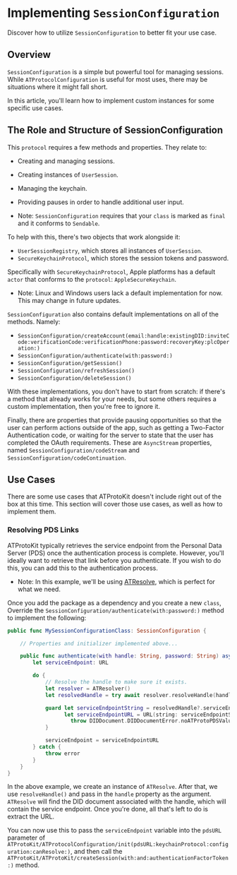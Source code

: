 # Implementing `SessionConfiguration`

Discover how to utilize `SessionConfiguration` to better fit your use case.

## Overview

``SessionConfiguration`` is a simple but powerful tool for managing sessions. While ``ATProtocolConfiguration`` is useful for most uses, there may be situations where it might fall short.

In this article, you'll learn how to implement custom instances for some specific use cases.

## The Role and Structure of SessionConfiguration

This `protocol` requires a few methods and properties. They relate to:
- Creating and managing sessions.
- Creating instances of ``UserSession``.
- Managing the keychain.
- Providing pauses in order to handle additional user input.

- Note: `SessionConfiguration` requires that your `class` is marked as `final` and it conforms to `Sendable`.

To help with this, there's two objects that work alongside it:
- ``UserSessionRegistry``, which stores all instances of ``UserSession``.
- ``SecureKeychainProtocol``, which stores the session tokens and password.

Specifically with `SecureKeychainProtocol`, Apple platforms has a default `actor` that conforms to the `protocol`: ``AppleSecureKeychain``.
- Note: Linux and Windows users lack a default implementation for now. This may change in future updates.

`SessionConfiguration` also contains default implementations on all of the methods. Namely:
- ``SessionConfiguration/createAccount(email:handle:existingDID:inviteCode:verificationCode:verificationPhone:password:recoveryKey:plcOperation:)``
- ``SessionConfiguration/authenticate(with:password:)``
- ``SessionConfiguration/getSession()``
- ``SessionConfiguration/refreshSession()``
- ``SessionConfiguration/deleteSession()``

With these implementations, you don't have to start from scratch: if there's a method that already works for your needs, but some others requires a custom implementation, then you're free to ignore it.

Finally, there are properties that provide pausing opportunities so that the user can perform actions outside of the app, such as getting a Two-Factor Authentication code, or waiting for the server to state that the user has completed the OAuth requirements. These are `AsyncStream` properties, named ``SessionConfiguration/codeStream`` and ``SessionConfiguration/codeContinuation``.

## Use Cases

There are some use cases that ATProtoKit doesn't include right out of the box at this time. This section will cover those use cases, as well as how to implement them.

### Resolving PDS Links

ATProtoKit typically retrieves the service endpoint from the Personal Data Server (PDS) once the authentication process is complete. However, you'll ideally want to retrieve that link before you authenticate. If you wish to do this, you can add this to the authentication process.

- Note: In this example, we'll be using [ATResolve](https://github.com/mattmassicotte/ATResolve), which is perfect for what we need.

Once you add the package as a dependency and you create a new `class`, Override the ``SessionConfiguration/authenticate(with:password:)`` method to implement the following:
```swift
public func MySessionConfigurationClass: SessionConfiguration {

    // Properties and initializer implemented above...

    public func authenticate(with handle: String, password: String) async throws {
        let serviceEndpoint: URL

        do {
            // Resolve the handle to make sure it exists.
            let resolver = ATResolver()
            let resolvedHandle = try await resolver.resolveHandle(handle)

            guard let serviceEndpointString = resolvedHandle?.serviceEndpoint,
                  let serviceEndpointURL = URL(string: serviceEndpointString) else {
                    throw DIDDocument.DIDDocumentError.noATProtoPDSValue
            }

            serviceEndpoint = serviceEndpointURL
        } catch {
            throw error
        }
    }
}
```

In the above example, we create an instance of `ATResolve`. After that, we use `resolveHandle()` and pass in the `handle` property as the argument. `ATResolve` will find the DID document associated with the handle, which will contain the service endpoint. Once you're done, all that's left to do is extract the URL.

You can now use this to pass the `serviceEndpoint` variable into the `pdsURL` parameter of ``ATProtoKit/ATProtocolConfiguration/init(pdsURL:keychainProtocol:configuration:canResolve:)``, and then call the ``ATProtoKit/ATProtoKit/createSession(with:and:authenticationFactorToken:)`` method.
